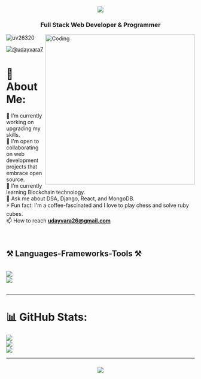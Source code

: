 <h1 align="center">
    <img src="https://readme-typing-svg.herokuapp.com/?font=Righteous&size=35&center=true&vCenter=true&width=500&height=70&duration=4000&lines=Hi+There!+👋;+I'm+Uday+Vara;" />
</h1>
<h3 align="center">Full Stack Web Developer & Programmer</h3>
<img align="right" alt="Coding" width="400" src="https://cdn.dribbble.com/users/1162077/screenshots/3848914/programmer.gif">

<p align="left"> <img src="https://komarev.com/ghpvc/?username=uv26320&label=Profile%20views&color=0e75b6&style=flat" alt="uv26320" /> </p>

<p align="left"> <a href="https://twitter.com/UDAYVARA7" target="blank"><img src="https://img.shields.io/twitter/follow/udayvara7?logo=twitter&style=for-the-badge" alt="@udayvara7" /></a> </p>

# 💫 About Me:
🔭 I’m currently working on upgrading my skills. <br>👯 I'm open to collaborating on web development projects that embrace open source.<br>🌱 I’m currently learning Blockchain technology. <br>💬 Ask me about DSA, Django, React, and MongoDB.<br>⚡ Fun fact: I'm a coffee-fascinated and I love to play chess and solve ruby cubes. <br>📫 How to reach **udayvara26@gmail.com**

<br>

<h2 align="left">⚒️ Languages-Frameworks-Tools ⚒️</h2>
<br/>
<div align="left">
    <img src="https://skillicons.dev/icons?i=nodejs,github,python,javascript,typescript,express,firebase,mongodb,c,java" /><br>
    <img src="https://skillicons.dev/icons?i=react,r,bootstrap,mui,mysql,flask,html,css,vscode,figma,git" />
</div>

<br/>
<hr/>

# 📊 GitHub Stats:
![](https://github-readme-stats.vercel.app/api?username=UV26320&theme=react&hide_border=false&include_all_commits=false&count_private=false)<br/>
![](https://github-readme-streak-stats.herokuapp.com/?user=UV26320&theme=react&hide_border=false)<br/>
![](https://github-readme-stats.vercel.app/api/top-langs/?username=UV26320&theme=react&hide_border=false&include_all_commits=false&count_private=false&layout=compact)

<hr/>

<h3 align="center">
    <img src="https://readme-typing-svg.herokuapp.com/?font=Righteous&size=25&center=true&vCenter=true&width=500&height=70&duration=4000&lines=Thanks+for+visiting!+✌️;+Shoot+me+a+message+on+Linkedin!;I'm+always+down+to+collab+:)">
</h3>

<br/>
